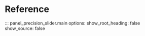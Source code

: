 # Reference

::: panel_precision_slider.main
    options:
      show_root_heading: false
      show_source: false
